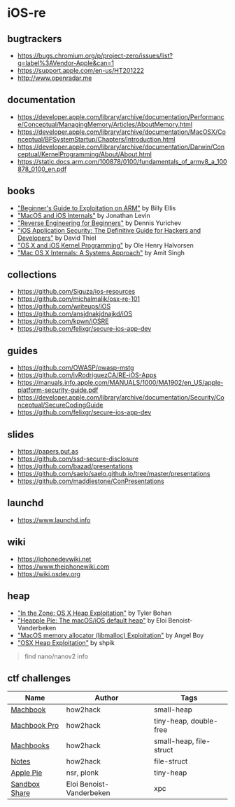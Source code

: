 # iOS-re

## bugtrackers
* https://bugs.chromium.org/p/project-zero/issues/list?q=label%3AVendor-Apple&can=1
* https://support.apple.com/en-us/HT201222
* http://www.openradar.me

## documentation
* https://developer.apple.com/library/archive/documentation/Performance/Conceptual/ManagingMemory/Articles/AboutMemory.html
* https://developer.apple.com/library/archive/documentation/MacOSX/Conceptual/BPSystemStartup/Chapters/Introduction.html
* https://developer.apple.com/library/archive/documentation/Darwin/Conceptual/KernelProgramming/About/About.html
* https://static.docs.arm.com/100878/0100/fundamentals_of_armv8_a_100878_0100_en.pdf

## books
* ["Beginner's Guide to Exploitation on ARM"](https://zygosec.com/book.html) by Billy Ellis
* ["MacOS and iOS Internals"](http://newosxbook.com) by Jonathan Levin
* ["Reverse Engineering for Beginners"](https://beginners.re/RE4B-EN.pdf) by Dennis Yurichev
* ["iOS Application Security: The Definitive Guide for Hackers and Developers"](https://www.amazon.com/iOS-Application-Security-Definitive-Developers/dp/159327601X) by David Thiel
* ["OS X and iOS Kernel Programming"](https://www.amazon.com/OS-X-iOS-Kernel-Programming/dp/1430235365) by Ole Henry Halvorsen
* ["Mac OS X Internals: A Systems Approach"](https://www.amazon.com/gp/product/0321278542) by Amit Singh

## collections
* https://github.com/Siguza/ios-resources
* https://github.com/michalmalik/osx-re-101
* https://github.com/writeups/iOS
* https://github.com/ansjdnakjdnajkd/iOS
* https://github.com/kpwn/iOSRE
* https://github.com/felixgr/secure-ios-app-dev

## guides
* https://github.com/OWASP/owasp-mstg
* https://github.com/ivRodriguezCA/RE-iOS-Apps
* https://manuals.info.apple.com/MANUALS/1000/MA1902/en_US/apple-platform-security-guide.pdf
* https://developer.apple.com/library/archive/documentation/Security/Conceptual/SecureCodingGuide
* https://github.com/felixgr/secure-ios-app-dev

## slides
* https://papers.put.as
* https://github.com/ssd-secure-disclosure
* https://github.com/bazad/presentations
* https://github.com/saelo/saelo.github.io/tree/master/presentations
* https://github.com/maddiestone/ConPresentations

## launchd
* https://www.launchd.info

## wiki
* https://iphonedevwiki.net
* https://www.theiphonewiki.com
* https://wiki.osdev.org

## heap
* ["In the Zone: OS X Heap Exploitation"](https://papers.put.as/papers/macosx/2016/Summercon-2016.pdf) by Tyler Bohan
* ["Heapple Pie: The macOS/iOS default heap"](https://www.synacktiv.com/ressources/Sthack_2018_Heapple_Pie.pdf) by Eloi Benoist-Vanderbeken
* ["MacOS memory allocator (libmalloc) Exploitation"](https://www.slideshare.net/AngelBoy1/macos-memory-allocator-libmalloc-exploitation) by Angel Boy
* ["OSX Heap Exploitation"](https://blog.shpik.kr/osx,/macos,/heap,/pwnable/2019/05/09/OSX_Heap_Exploitation.html) by shpik
> find nano/nanov2 info

## ctf challenges
| Name | Author | Tags |
| --- | --- | --- |
| [Machbook](https://github.com/how2hack/my-ctf-challenges/tree/master/2019/balsnctf-2019/machbook) | how2hack | small-heap |
| [Machbook Pro](https://github.com/how2hack/my-ctf-challenges/tree/master/2020/balsnctf-2020/machbookpro) | how2hack | tiny-heap, double-free |
| [Machbooks](https://github.com/how2hack/my-ctf-challenges/tree/master/2020/wctf-2020/machbooks) | how2hack | small-heap, file-struct |
| [Notes](https://github.com/how2hack/my-ctf-challenges/tree/master/2021/balsnctf-2021/NoteEdit) | how2hack | file-struct |
| [Apple Pie](https://www.tasteless.eu/post/2019/04/0ctf_quals_applepie/) | nsr, plonk | tiny-heap |
| [Sandbox Share](https://www.synacktiv.com/en/publications/macos-xpc-exploitation-sandbox-share-case-study.html) | Eloi Benoist-Vanderbeken | xpc |
